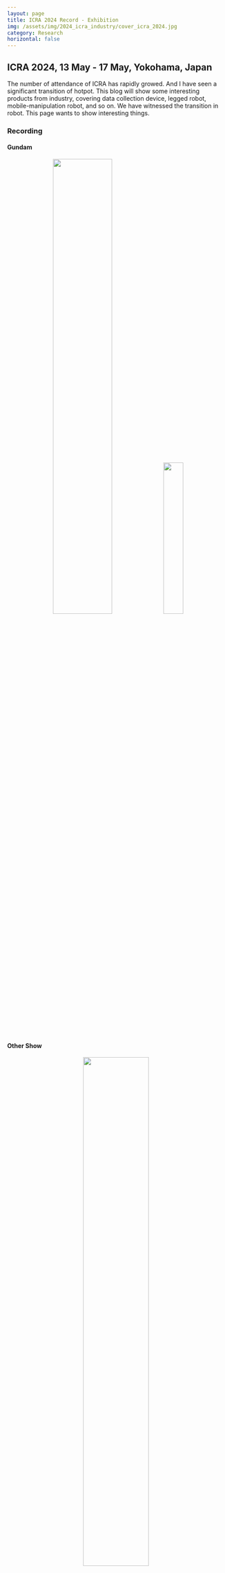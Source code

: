 ```yaml
---
layout: page
title: ICRA 2024 Record - Exhibition
img: /assets/img/2024_icra_industry/cover_icra_2024.jpg
category: Research
horizontal: false
---
```


## ICRA 2024, 13 May - 17 May, Yokohama, Japan

The number of attendance of ICRA has rapidly growed. And I have seen a significant transition of hotpot.
This blog will show some interesting products from industry, covering data collection device, legged robot, mobile-manipulation robot, and so on.
We have witnessed the transition in robot. 
This page wants to show interesting things.

### Recording
#### Gundam
<p align="center">
  <img src="/assets/img/2024_icra_industry/ganda.jpg" width="52%" />
  <img src="/assets/img/2024_icra_industry/ganda2.jpg" width="30%" />
</p>

#### Other Show
<p align="center">
  <img src="/assets/img/2024_icra_industry/handheld_device.jpg" width="55%" />
  <img src="/assets/img/2024_icra_industry/human_tracking.jpg" width="55%" />
  <img src="/assets/img/2024_icra_industry/vehicle.jpg" width="55%" />
  <img src="/assets/img/2024_icra_industry/rizon.jpg" width="55%" />
  <p align="center">Manipulation</p>
<p>
<p align="center">
  <img src="/assets/img/2024_icra_industry/kaleido.jpg" width="55%" />
  <img src="/assets/img/2024_icra_industry/leju.jpg" width="55%" />
  <img src="/assets/img/2024_icra_industry/nyokke.jpg" width="55%" />
  <img src="/assets/img/2024_icra_industry/picking.jpg" width="55%" />
  <img src="/assets/img/2024_icra_industry/seenpin.jpg" width="55%" />
  <img src="/assets/img/2024_icra_industry/unitree_handstand.jpg" width="55%" />
  <img src="/assets/img/2024_icra_industry/unitree_human_robot.jpg" width="55%" />
  <img src="/assets/img/2024_icra_industry/torobo.png" width="55%" />
</p>

#### Demo
<p align="center">
  <img src="/assets/img/2024_icra_industry/human_tracking_robot.gif" width="55%" />
  <p align="center">Human Tracking Robot</p>
</p>

<p align="center">
  <img src="/assets/img/2024_icra_industry/cute_robot.gif" width="55%" />
  <p align="center">Very cute design!</p>
</p>

<p align="center">
  <img src="/assets/img/2024_icra_industry/deep_robotics.gif" width="55%" />
  <p align="center">Deep Robotics</p>
</p>

<p align="center">
  <img src="/assets/img/2024_icra_industry/unitree_handstand.gif" width="55%" />
  <p align="center">Unitree</p>
</p>
Unitree just announced their new product on [humanoid robot](https://www.unitree.com/cn/g1). Very impressive!

## Unsolved Questions
<!--
1. Boundary of products and research
2. Commerialization
3. TBD
-->
